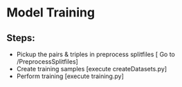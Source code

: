# Model Training

## Steps:

* Pickup the pairs & triples in preprocess splitfiles [ Go to /PreprocessSplitfiles]
* Create training samples [execute createDatasets.py]
* Perform training [execute training.py]
